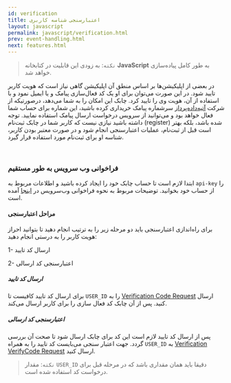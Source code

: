 ```yaml
---
id: verification
title: اعتبارسنجی شناسه کاربری
layout: javascript
permalink: javascript/verification.html
prev: event-handling.html
next: features.html
---
```


> `نکته`: به زودی این قابلیت در کتابخانه **JavaScript** به طور کامل پیاده‌سازی خواهد شد.

در بعضی از اپلیکیشن‌ها بر اساس منطق آن اپلیکیشن گاهی نیاز است که هویت کاربر تایید شود. در این صورت می‌توان برای او یک کد فعال‌سازی پیامک و یا ایمیل نمود و با استفاده از آن، هویت وی را تایید کرد. چابک این امکان را به شما می‌دهد، درصورتیکه از شرکت [آتیه‌داده‌پرداز](http://www.adpdigital.com) سرشماره پیامک خریداری کرده باشید، این شماره برای حساب شما فعال خواهد بود و می‌توانید از سرویس درخواست ارسال پیامک استفاده نمایید. توجه داشته باشید نیازی نیست که کاربر شما در چابک ثبت‌نام (register) شده باشد، بلکه بهتر است قبل از ثبت‌نام، عملیات اعتبارسنجی انجام شود و در صورت معتبر بودن کاربر، شناسه او برای ثبت‌نام مورد استفاده قرار گیرد.

<Br>

### فراخوانی وب سرویس به طور مستقیم

ابتدا لازم است تا حساب چابک خود را ایجاد کرده باشید و اطلاعات مربوط به `api-key` را از حساب خود بخوانید. توضیحات مربوط به نحوه فراخوانی وب‌سرویس در [اینجا](https://api.doc.chabokpush.com/#/Verification) آمده است.


#### مراحل اعتبارسنجی

برای راه‌اندازی اعتبارسنجی باید دو مرحله زیر را به ترتیب انجام دهید تا بتوانید احراز هویت کاربر را به درستی انجام دهید:

1- ارسال کد تایید

2- اعتبارسنجی کد ارسالی

##### ارسال کد تایید

برای ارسال کد تایید کافیست تا `USER_ID` را به  [Verification Code Request](https://api.doc.chabokpush.com/#/Verification/Verification_requestVerificationCode) ارسال کنید. پس از آن چابک کد فعال سازی را برای کاربر ارسال می‌کند.
 
##### اعتبارسنجی کد ارسالی 
 پس از ارسال کد تایید لازم است این کد برای چابک ارسال شود تا صحت آن بررسی گردد. جهت اعتبار سنجی می‌بایست کد تایید را به همراه `USER_ID` به [Verification VerifyCode Request](https://api.doc.chabokpush.com/#/Verification/Verification_verifyCode) ارسال کنید. 

>  `نکته`: مقدار `USER_ID`  دقیقا باید همان مقداری باشد که در مرحله قبل  برای درخواست کد استفاده شده است.
